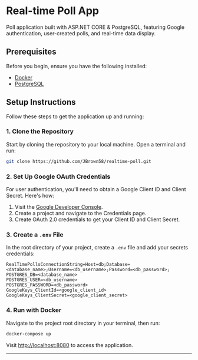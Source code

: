 
# Real-time Poll App

Poll application built with ASP.NET CORE & PostgreSQL, featuring Google authentication, user-created polls, and real-time data display.

## Prerequisites

Before you begin, ensure you have the following installed:

- [Docker](https://www.docker.com/get-started)
- [PostgreSQL](https://www.postgresql.org/download/)

## Setup Instructions

Follow these steps to get the application up and running:

### 1. Clone the Repository

Start by cloning the repository to your local machine. Open a terminal and run:

```bash
git clone https://github.com/JBrown58/realtime-poll.git
```

### 2. Set Up Google OAuth Credentials

For user authentication, you'll need to obtain a Google Client ID and Client Secret. Here's how:

1. Visit the [Google Developer Console](https://console.developers.google.com/).
2. Create a project and navigate to the Credentials page.
3. Create OAuth 2.0 credentials to get your Client ID and Client Secret.

### 3. Create a `.env` File

In the root directory of your project, create a `.env` file and add your secrets credentials:

```env
RealTimePollsConnectionString=Host=db;Database=<database_name>;Username=<db_username>;Password=<db_password>;
POSTGRES_DB=<database_name>
POSTGRES_USER=<db_username> 
POSTGRES_PASSWORD=<db_password>
GoogleKeys_ClientId=<google_client_id>
GoogleKeys_ClientSecret=<google_client_secret>
```

### 4. Run with Docker

Navigate to the project root directory in your terminal, then run:

```bash
docker-compose up
```

Visit [http://localhost:8080](http://localhost:8080) to access the application.

---
